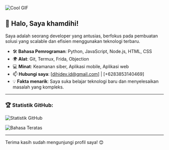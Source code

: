 ![Cool GIF](https://64.media.tumblr.com/49859d939f6eeb49e2fc33e3d78f1b93/tumblr_p65s5aE4Db1qimk8ao2_r1_540.gif)

## 👋 Halo, Saya khamdihi!

Saya adalah seorang developer yang antusias, berfokus pada pembuatan solusi yang scalable dan efisien menggunakan teknologi terbaru.

- 🛠️ **Bahasa Pemrograman**: Python, JavaScript, Node.js, HTML, CSS
- 🌍 **Alat**: Git, Termux, Frida, Objection
- 💻 **Minat**: Keamanan siber, Aplikasi mobile, Aplikasi web
- 📫 **Hubungi saya**: [dihidev.id@gmail.com] | [+6283853140469]
- 💡 **Fakta menarik**: Saya suka belajar teknologi baru dan menyelesaikan masalah yang kompleks.

---

### 🏆 Statistik GitHub:

![Statistik GitHub](https://github-readme-stats.vercel.app/api?username=khamdihi-dev&show_icons=true&theme=radical)

![Bahasa Teratas](https://github-readme-stats.vercel.app/api/top-langs/?username=khamdihi-dev&layout=compact&theme=radical)

---

Terima kasih sudah mengunjungi profil saya! 😊
